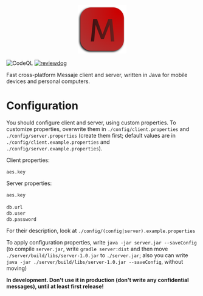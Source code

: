 <p align="center"><a href="https://github.com/werryxgames/Messaje/releases" target="blank"><img src="https://github.com/werryxgames/Messaje/blob/main/icons/icon.png" width="128" alt="Messaje logo"></a></p>
<p align="center>
<a href="https://github.com/werryxgames/Messaje/actions/workflows/codeql.yml"><img src="https://github.com/werryxgames/Messaje/actions/workflows/codeql.yml/badge.svg" alt="CodeQL"></a>
<a href="https://github.com/werryxgames/Messaje/actions/workflows/reviewdog.yml"><img src="https://github.com/werryxgames/Messaje/actions/workflows/reviewdog.yml/badge.svg" alt="reviewdog"></a>
</p>

Fast cross-platform Messaje client and server, written in Java for mobile devices and personal
computers.

# Configuration
You should configure client and server, using custom properties. To customize properties, overwrite
them in `./config/client.properties` and `./config/server.properties` (create them first; default
values are in `./config/client.example.properties` and `./config/server.example.properties`).

Client properties:
```
aes.key
```

Server properties:
```
aes.key

db.url
db.user
db.password
```

For their description, look at `./config/(config|server).example.properties`

To apply configuration properties, write `java -jar server.jar --saveConfig` (to compile
`server.jar`, write `gradle server:dist` and then move `./server/build/libs/server-1.0.jar` to
`./server.jar`; also you can write `java -jar ./server/build/libs/server-1.0.jar --saveConfig`,
without moving)

**In development. Don't use it in production (don't write any confidential messages), until at least first release!**
